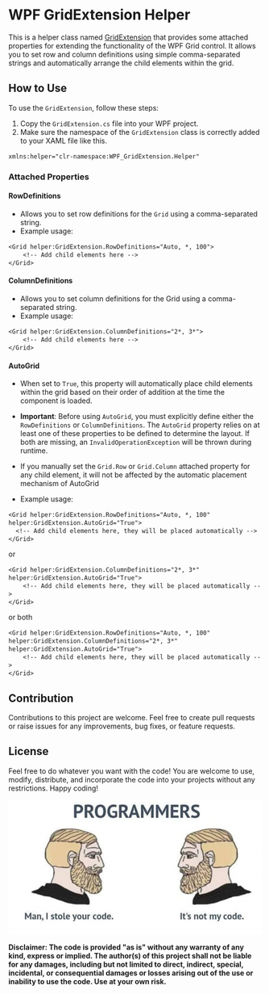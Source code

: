 # WPF GridExtension Helper

This is a helper class named [GridExtension](Helper/GridExtension.cs) that provides some attached properties for extending the functionality of the WPF Grid control. It allows you to set row and column definitions using simple comma-separated strings and automatically arrange the child elements within the grid.

## How to Use

To use the `GridExtension`, follow these steps:

1. Copy the `GridExtension.cs` file into your WPF project.
2. Make sure the namespace of the `GridExtension` class is correctly added to your XAML file like this.

```xaml
xmlns:helper="clr-namespace:WPF_GridExtension.Helper"
```

### Attached Properties

#### RowDefinitions

- Allows you to set row definitions for the `Grid` using a comma-separated string.
- Example usage:

```xaml
<Grid helper:GridExtension.RowDefinitions="Auto, *, 100">
    <!-- Add child elements here -->
</Grid>
```

#### ColumnDefinitions

- Allows you to set column definitions for the Grid using a comma-separated string.
- Example usage:
```xaml
<Grid helper:GridExtension.ColumnDefinitions="2*, 3*">
    <!-- Add child elements here -->
</Grid>
```

#### AutoGrid

- When set to `True`, this property will automatically place child elements within the grid based on their order of addition at the time the component is loaded.

- **Important**: Before using `AutoGrid`, you must explicitly define either the `RowDefinitions` or `ColumnDefinitions`. The `AutoGrid` property relies on at least one of these properties to be defined to determine the layout.
If both are missing, an `InvalidOperationException` will be thrown during runtime.

- If you manually set the `Grid.Row` or `Grid.Column` attached property for any child element, it will not be affected by the automatic placement mechanism of AutoGrid

- Example usage:

```xaml
<Grid helper:GridExtension.RowDefinitions="Auto, *, 100" helper:GridExtension.AutoGrid="True">
  <!-- Add child elements here, they will be placed automatically -->
</Grid>
```
or
```xaml
<Grid helper:GridExtension.ColumnDefinitions="2*, 3*" helper:GridExtension.AutoGrid="True">
    <!-- Add child elements here, they will be placed automatically -->
</Grid>
```
or both

```xaml
<Grid helper:GridExtension.RowDefinitions="Auto, *, 100" helper:GridExtension.ColumnDefinitions="2*, 3*" helper:GridExtension.AutoGrid="True">
    <!-- Add child elements here, they will be placed automatically -->
</Grid>
```

## Contribution

Contributions to this project are welcome. Feel free to create pull requests or raise issues for any improvements, bug fixes, or feature requests.

## License
Feel free to do whatever you want with the code! You are welcome to use, modify, distribute, and incorporate the code into your projects without any restrictions. Happy coding!

![License](license.jpg "I stole your code")

**Disclaimer: The code is provided "as is" without any warranty of any kind, express or implied. The author(s) of this project shall not be liable for any damages, including but not limited to direct, indirect, special, incidental, or consequential damages or losses arising out of the use or inability to use the code. Use at your own risk.**
